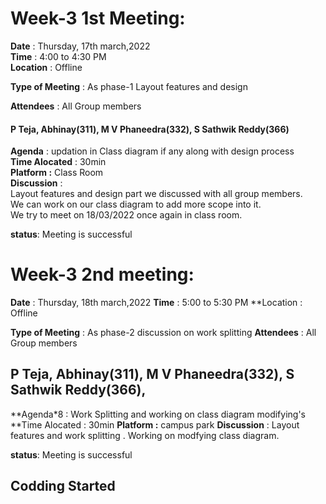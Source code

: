 # Week-3 1st Meeting:
**Date** : Thursday, 17th march,2022 <br>
**Time** : 4:00 to 4:30 PM <br>
**Location** : Offline <br>

**Type of Meeting** : As phase-1 Layout features and design <br>

**Attendees** : All Group members <br>

 #### P Teja, Abhinay(311), M V Phaneedra(332), S Sathwik Reddy(366) <br>

**Agenda** : updation in Class diagram if any along with design process <br>
**Time Alocated** : 30min <br>
**Platform :** Class Room <br>
**Discussion** : <br>
Layout features and design part we discussed with all group members.<br>
We can work on our class diagram to add more scope into it.<br>
We try to meet on 18/03/2022 once again in class room. <br>

**status**: Meeting is successful

# Week-3 2nd meeting:

**Date** : Thursday, 18th march,2022
**Time** : 5:00 to 5:30 PM
**Location : Offline

**Type of Meeting** : As phase-2 discussion on work splitting
**Attendees** : All Group members

## P Teja, Abhinay(311), M V Phaneedra(332), S Sathwik Reddy(366), 

**Agenda*8 : Work Splitting and working on class diagram modifying's 
**Time Alocated : 30min
**Platform :** campus park
**Discussion** :
Layout features and work splitting .
Working on modfying class diagram.

**status**: Meeting is successful
## Codding Started 

